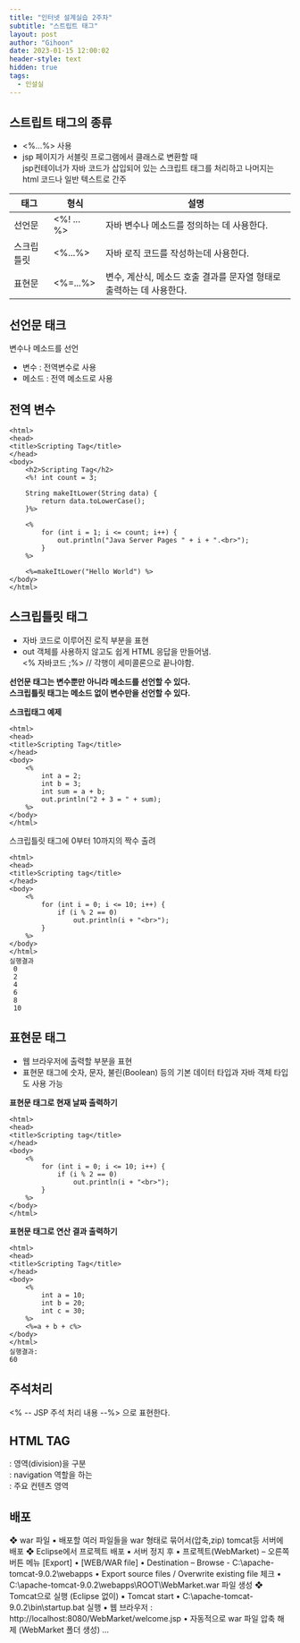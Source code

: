 ```yaml
---
title: "인터넷 설계실습 2주차"
subtitle: "스트립트 태그"
layout: post
author: "Gihoon"
date: 2023-01-15 12:00:02
header-style: text
hidden: true
tags:
  - 인설실
---
```

## 스트립트 태그의 종류
- <%...%> 사용
- jsp 페이지가 서블릿 프로그램에서 클래스로 변환할 때  
jsp컨테이너가 자바 코드가 삽입되어 있는 스크립트 태그를 처리하고 나머지는 html 코드나 일반 텍스트로 간주  

| 태그 | 형식 | 설명 |  
| --- | --- | --- |  
| 선언문 | <%! ... %> | 자바 변수나 메소드를 정의하는 데 사용한다. |    
| 스크립틀릿 | <%...%> |자바 로직 코드를 작성하는데 사용한다.|    
| 표현문 | <%=...%> | 변수, 계산식, 메소드 호출 결과를 문자열 형태로 출력하는 데 사용한다. |

## 선언문 태크
변수나 메소드를 선언
- 변수 : 전역변수로 사용
- 메소드 : 전역 메소드로 사용

## 전역 변수
```
<html>
<head>
<title>Scripting Tag</title>
</head>
<body>
	<h2>Scripting Tag</h2>
	<%! int count = 3;
	
	String makeItLower(String data) {
		return data.toLowerCase();
	}%>
	
	<%
		for (int i = 1; i <= count; i++) {
			out.println("Java Server Pages " + i + ".<br>");
		}
	%>
	
	<%=makeItLower("Hello World") %>
</body>
</html>
```

## 스크립틀릿 태그
- 자바 코드로 이루어진 로직 부분을 표현
-  out 객체를 사용하지 않고도 쉽게 HTML 응답을 만들어냄.  
<% 자바코드 ;%> // 각행이 세미콜론으로 끝나야함.  

**선언문 태그는 변수뿐만 아니라 메소드를 선언할 수 있다.**  
**스크립틀릿 태그는 메소드 없이 변수만을 선언할 수 있다.**  

**스크립태그 예제**  
```
<html>
<head>
<title>Scripting Tag</title>
</head>
<body>
	<% 
		int a = 2;
		int b = 3;
		int sum = a + b;
		out.println("2 + 3 = " + sum);
	%>
</body>
</html>
```
스크립틀릿 태그에 0부터 10까지의 짝수 출려
```
<html>
<head>
<title>Scripting tag</title>
</head>
<body>
	<%
		for (int i = 0; i <= 10; i++) {
			if (i % 2 == 0)
				out.println(i + "<br>");
		}
	%>
</body>
</html>
실행결과
 0
 2
 4
 6
 8
 10
```

## 표현문 태그
- 웹 브라우저에 출력할 부분을 표현
- 표현문 태그에 숫자, 문자, 불린(Boolean) 등의 기본 데이터 타입과 자바 객체 타입도 사용 가능

**표현문 태그로 현재 날짜 출력하기**  
```
<html>
<head>
<title>Scripting tag</title>
</head>
<body>
	<%
		for (int i = 0; i <= 10; i++) {
			if (i % 2 == 0)
				out.println(i + "<br>");
		}
	%>
</body>
</html>
```
**표현문 태그로 연산 결과 출력하기**  
```
<html>
<head>
<title>Scripting Tag</title>
</head>
<body>
	<%
		int a = 10;
		int b = 20;
		int c = 30;
	%>
	<%=a + b + c%>
</body>
</html>
실행결과:
60
```

## 주석처리
<% -- JSP 주석 처리 내용 --%> 으로 표현한다.


## HTML TAG
<div> : 영역(division)을 구분  
<nav> : navigation 역할을 하는 <div>  
<main> : 주요 컨텐츠 영역  
<footer>

## 배포
❖ war 파일
▪ 배포할 여러 파일들을 war 형태로 묶어서(압축,zip) tomcat등 서버에 배포
❖ Eclipse에서 프로젝트 배포
▪ 서버 정지 후
▪ 프로젝트(WebMarket) – 오른쪽 버튼 메뉴 [Export]
• [WEB/WAR file]
• Destination – Browse - C:\apache-tomcat-9.0.2\webapps 
• Export source files / Overwrite existing file 체크
• C:\apache-tomcat-9.0.2\webapps\ROOT\WebMarket.war 파일 생성
❖ Tomcat으로 실행 (Eclipse 없이)
▪ Tomcat start
• C:\apache-tomcat-9.0.2\bin\startup.bat 실행
▪ 웹 브라우저 : http://localhost:8080/WebMarket/welcome.jsp
• 자동적으로 war 파일 압축 해제 (WebMarket 폴더 생성) …


